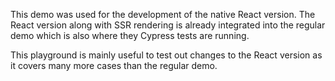 This demo was used for the development of the native React version. The React version along with SSR rendering is already integrated into the regular demo which is also where they Cypress tests are running.

This playground is mainly useful to test out changes to the React version as it covers many more cases than the regular demo.
